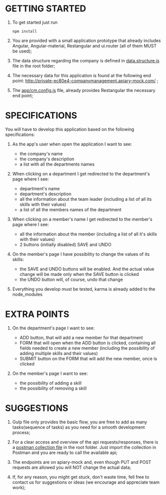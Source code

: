 
# GETTING STARTED

1. To get started just run
    ```
    npm install
    ```

2. You are provided with a small application prototype that already includes Angular, Angular-material, Restangular and ui.router (all of them MUST be used);

3. The data structure regarding the company is defined in [data.structure.js](data.structure.js) file in the root folder;

4. The necessary data for this application is found at the following end point: http://private-ec80e4-companymanagement.apiary-mock.com/ ;

5. The [app/cm.config.js](cm.config.js) file, already provides Restangular the necessary end point;


# SPECIFICATIONS

You will have to develop this application based on the following specifications:

1. As the app's user when open the application I want to see:
	* the company's name
	* the company's	description
	* a list with all the departments names

2. When clicking on a department I get redirected to the department's page where I see:
	* department's name
	* department's description
	* all the information about the team leader (including a list of all its skills with their values)
	* a list of all the members names of the department

3. When clicking on a member's name I get redirected to the member's page where I see:
	* all the information about the member (including a list of all it's skills with their values)
	* 2 buttons (initially disabled) SAVE and UNDO

4. On the member's page I have possibility to change the values of its skills:
    * the SAVE and UNDO buttons will be enabled. And the actual value change will be made only when the SAVE button is clicked
    * the UNDO button will, of course, undo that change

5. Everything you develop must be tested, karma is already added to the node_modules


# EXTRA POINTS

1. On the department's page I want to see:
    * ADD button, that will add a new member for that department
    * FORM that will open when the ADD button is clicked, containing all fields needed to create a new member (including the possibility of adding multiple skills and their values)
    * SUBMIT button on the FORM that will add the new member, once is clicked

2. On the member's page I want to see:
	* the possibility of adding a skill
	* the possibility of removing a skill

# SUGGESTIONS

1. Gulp file only provides the basic flow, you are free to add as many tasks(sequence of tasks) as you need for a smooth development process;

2. For a clear access and overview of the api requests/responses, there is a [postman collection file](CompanyManagement.postman_collection.json) in the root folder. Just import the collection in Postman and you are ready to call the available api;

3. The endpoints are on apiary-mock and, even though PUT and POST requests are allowed you will NOT change the actual data;

4. If, for any reason, you might get stuck, don't waste time, fell free to contact us for suggestions or ideas (we encourage and appreciate team work);


